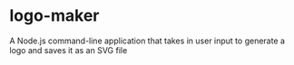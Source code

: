 # logo-maker
A Node.js command-line application that takes in user input to generate a logo and saves it as an SVG file

